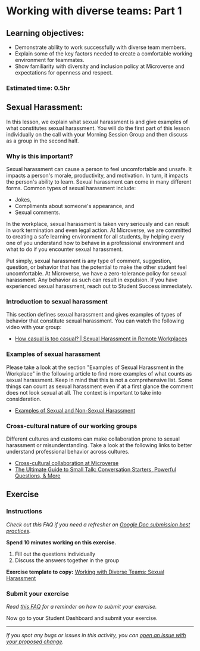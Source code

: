 # Working with diverse teams: Part 1

## Learning objectives:

- Demonstrate ability to work successfully with diverse team members.
- Explain some of the key factors needed to create a comfortable working environment for teammates.
- Show familiarity with diversity and inclusion policy at Microverse and expectations for openness and respect.

### Estimated time: 0.5hr

## Sexual Harassment:

In this lesson, we explain what sexual harassment is and give examples of what constitutes sexual harassment. You will do the first part of this lesson individually on the call with your Morning Session Group and then discuss as a group in the second half.

### Why is this important?

Sexual harassment can cause a person to feel uncomfortable and unsafe. It impacts a person's morale, productivity, and motivation. In turn, it impacts the person's ability to learn. Sexual harassment can come in many different forms. Common types of sexual harassment include:

- Jokes,
- Compliments about someone's appearance, and
- Sexual comments.

In the workplace, sexual harassment is taken very seriously and can result in work termination and even legal action. At Microverse, we are committed to creating a safe learning environment for all students, by helping every one of you understand how to behave in a professional environment and what to do if you encounter sexual harassment.

Put simply, sexual harassment is any type of comment, suggestion, question, or behavior that has the potential to make the other student feel uncomfortable. At Microverse, we have a zero-tolerance policy for sexual harassment. Any behavior as such can result in expulsion. If you have experienced sexual harassment, reach out to Student Success immediately.

### Introduction to sexual harassment

This section defines sexual harassment and gives examples of types of behavior that constitute sexual harassment. You can watch the following video with your group:

- [How casual is too casual? | Sexual Harassment in Remote Workplaces](https://www.youtube.com/watch?v=OKUkheRGLg4)

### Examples of sexual harassment

Please take a look at the section "Examples of Sexual Harassment in the Workplace" in the following article to find more examples of what counts as sexual harassment. Keep in mind that this is not a comprehensive list. Some things can count as sexual harassment even if at a first glance the comment does not look sexual at all. The context is important to take into consideration.

- [Examples of Sexual and Non-Sexual Harassment](https://www.thebalancecareers.com/examples-of-sexual-and-non-sexual-harassment-2060884)

### Cross-cultural nature of our working groups

Different cultures and customs can make collaboration prone to sexual harassment or misunderstanding. Take a look at the following links to better understand professional behavior across cultures.

- [Cross-cultural collaboration at Microverse](cross-cultural-collaboration-at-microverse.md)
- [The Ultimate Guide to Small Talk: Conversation Starters, Powerful Questions, & More](https://blog.hubspot.com/sales/small-talk-guide)

## Exercise

### Instructions

*Check out this FAQ if you need a refresher on [Google Doc submission best practices](https://microverse.zendesk.com/hc/en-us/articles/360063156813).*

**Spend 10 minutes working on this exercise.**

1. Fill out the questions individually
2. Discuss the answers together in the group

**Exercise template to copy:** [Working with Diverse Teams: Sexual Harassment](https://docs.google.com/document/d/1zPQYfOrFbkn6Z5UINdvEk45NRmTDtt4QlFiv1PQ32QA/edit?usp=sharing)

### Submit your exercise

*Read [this FAQ](https://microverse.zendesk.com/hc/en-us/articles/360061344234) for a reminder on how to submit your exercise.*

Now go to your Student Dashboard and submit your exercise.


------

_If you spot any bugs or issues in this activity, you can [open an issue with your proposed change](https://github.com/microverseinc/curriculum-transversal-skills/blob/main/git-github/articles/open_issue.md)._